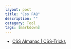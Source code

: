 ```yaml
---
layout: post
title: "Css FAQ"
description: ""
category: Tool
tags: [markdown]
--- 
```

- [CSS Almanac | CSS-Tricks](http://css-tricks.com/almanac/)
